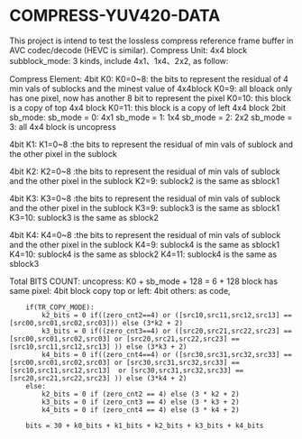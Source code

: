 # COMPRESS-YUV420-DATA
This project is intend to test the lossless compress reference frame buffer in AVC codec/decode (HEVC is similar).
Compress Unit: 4x4 block
subblock_mode: 3 kinds, include 4x1、1x4、2x2, as follow:

Compress Element:
4bit K0:
     K0=0~8: the bits to represent the residual of 4 min vals of sublocks and the minest value of 4x4block
     K0=9: all bloack only has one pixel, now has another 8 bit to represent the pixel
     K0=10: this block is a copy of top 4x4 block
     K0=11: this block is a copy of left 4x4 block
2bit sb_mode:
     sb_mode = 0: 4x1
     sb_mode = 1: 1x4
     sb_mode = 2: 2x2
     sb_mode = 3: all 4x4 block is uncopress
     
 4bit K1:
     K1=0~8 :the bits to represent the residual of min vals of sublock and the other pixel in the sublock
     
 4bit K2:
     K2=0~8 :the bits to represent the residual of min vals of sublock and the other pixel in the sublock
     K2=9:  sublock2 is the same as sblock1
     
 4bit K3:
     K3=0~8 :the bits to represent the residual of min vals of sublock and the other pixel in the sublock
     K3=9:   sublock3 is the same as sblock1
     K3=10:  sublock3 is the same as sblock2
     
 4bit K4:
     K4=0~8 :the bits to represent the residual of min vals of sublock and the other pixel in the sublock
     K4=9:   sublock4 is the same as sblock1
     K4=10:  sublock4 is the same as sblock2
     K4=11:  sublock4 is the same as sblock3
     
 Total BITS COUNT:
     uncopress: K0 + sb_mode + 128 = 6 + 128
     block has same pixel: 4bit
     block copy top or left: 4bit
     others: as code,
     
        if(TR_COPY_MODE):
            k2_bits = 0 if((zero_cnt2==4) or ([src10,src11,src12,src13] == [src00,src01,src02,src03])) else (3*k2 + 2)
            k3_bits = 0 if((zero_cnt3==4) or ([src20,src21,src22,src23] == [src00,src01,src02,src03] or [src20,src21,src22,src23] == [src10,src11,src12,src13] )) else (3*k3 + 2)
            k4_bits = 0 if((zero_cnt4==4) or ([src30,src31,src32,src33] == [src00,src01,src02,src03] or [src30,src31,src32,src33] == [src10,src11,src12,src13]  or [src30,src31,src32,src33] == [src20,src21,src22,src23] )) else (3*k4 + 2)
        else:
            k2_bits = 0 if (zero_cnt2 == 4) else (3 * k2 + 2)
            k3_bits = 0 if (zero_cnt3 == 4) else (3 * k3 + 2)
            k4_bits = 0 if (zero_cnt4 == 4) else (3 * k4 + 2)

        bits = 30 + k0_bits + k1_bits + k2_bits + k3_bits + k4_bits 
        
    
